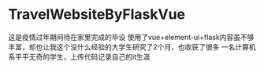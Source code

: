 # TravelWebsiteByFlaskVue
这是疫情过年期间待在家里完成的毕设
使用了vue+element-ui+flask内容虽不够丰富，却也让我这个没什么经验的大学生研究了2个月，也收获了很多
一名计算机系平平无奇的学生，上传代码记录自己的it生涯